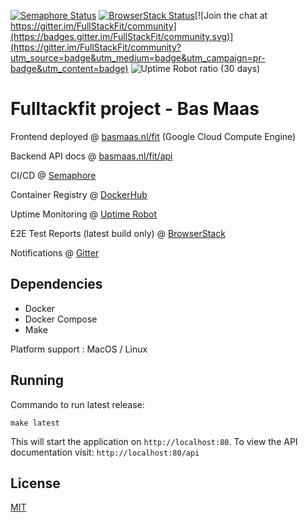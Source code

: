 [![Semaphore Status](https://Bamaas.semaphoreci.com/badges/FullStackFit/branches/master.svg?style=shields)](https://bamaas.semaphoreci.com/projects/FullStackFit/)
[![BrowserStack Status](https://automate.browserstack.com/badge.svg?badge_key=akVNb2w4dERMSzR0TEZFM0RmZTgzVGx1cTZRcnNRcmUrQm5oSXBiZFdCST0tLTBWdDlBNTRhdFRBa1hGK2IyWXU5cFE9PQ==--f354e3356bca1abe114cd7767b85d2a8fa540768)](https://automate.browserstack.com/public-build/akVNb2w4dERMSzR0TEZFM0RmZTgzVGx1cTZRcnNRcmUrQm5oSXBiZFdCST0tLTBWdDlBNTRhdFRBa1hGK2IyWXU5cFE9PQ==--f354e3356bca1abe114cd7767b85d2a8fa540768)[![Join the chat at https://gitter.im/FullStackFit/community](https://badges.gitter.im/FullStackFit/community.svg)](https://gitter.im/FullStackFit/community?utm_source=badge&utm_medium=badge&utm_campaign=pr-badge&utm_content=badge)
![Uptime Robot ratio (30 days)](https://img.shields.io/uptimerobot/ratio/m784599266-50bceabcc776dda1320c0df8?label=Uptime)

# Fulltackfit project - Bas Maas

Frontend deployed @ [basmaas.nl/fit](https://basmaas.nl/fit) (Google Cloud Compute Engine)

Backend API docs @ [basmaas.nl/fit/api](https://basmaas.nl/fit/api)

CI/CD @ [Semaphore](https://bamaas.semaphoreci.com/projects/FullStackFit/)

Container Registry @ [DockerHub](https://hub.docker.com/u/bamaas)

Uptime Monitoring @ [Uptime Robot](https://stats.uptimerobot.com/zp8vnhRRwy)

E2E Test Reports (latest build only) @ [BrowserStack](https://automate.browserstack.com/public-build/akVNb2w4dERMSzR0TEZFM0RmZTgzVGx1cTZRcnNRcmUrQm5oSXBiZFdCST0tLTBWdDlBNTRhdFRBa1hGK2IyWXU5cFE9PQ==--f354e3356bca1abe114cd7767b85d2a8fa540768?redirect=true)

Notifications @ [Gitter](https://gitter.im/FullStackFit/community?utm_source=share-link&utm_medium=link&utm_campaign=share-link)

## Dependencies
- Docker
- Docker Compose
- Make

Platform support : MacOS / Linux

## Running
Commando to run latest release:

`make latest`

This will start the application on `http://localhost:80`. To view the API documentation visit: `http://localhost:80/api`

## License
[MIT](https://github.com/bamaas/FullStackFit/blob/master/LICENSE.md)
